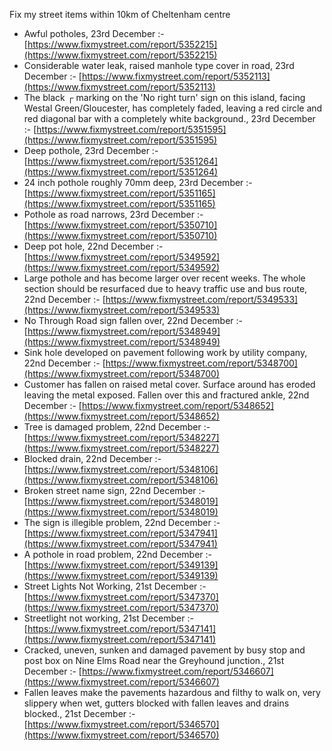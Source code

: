 Fix my street items within 10km of Cheltenham centre

<!-- fix_marker starts -->

- Awful potholes, 23rd December :- [https://www.fixmystreet.com/report/5352215](https://www.fixmystreet.com/report/5352215)
- Considerable water leak, raised manhole type cover in road, 23rd December :- [https://www.fixmystreet.com/report/5352113](https://www.fixmystreet.com/report/5352113)
- The black ┌ marking on the 'No right turn' sign on this island, facing Westal Green/Gloucester, has completely faded, leaving a red circle and red diagonal bar with a completely white background., 23rd December :- [https://www.fixmystreet.com/report/5351595](https://www.fixmystreet.com/report/5351595)
- Deep pothole, 23rd December :- [https://www.fixmystreet.com/report/5351264](https://www.fixmystreet.com/report/5351264)
- 24 inch pothole roughly 70mm deep, 23rd December :- [https://www.fixmystreet.com/report/5351165](https://www.fixmystreet.com/report/5351165)
- Pothole as road narrows, 23rd December :- [https://www.fixmystreet.com/report/5350710](https://www.fixmystreet.com/report/5350710)
- Deep pot hole, 22nd December :- [https://www.fixmystreet.com/report/5349592](https://www.fixmystreet.com/report/5349592)
- Large pothole and has become larger over recent weeks. The whole section should be resurfaced due to heavy traffic use and bus route, 22nd December :- [https://www.fixmystreet.com/report/5349533](https://www.fixmystreet.com/report/5349533)
- No Through Road sign fallen over, 22nd December :- [https://www.fixmystreet.com/report/5348949](https://www.fixmystreet.com/report/5348949)
- Sink hole developed on pavement following work by utility company, 22nd December :- [https://www.fixmystreet.com/report/5348700](https://www.fixmystreet.com/report/5348700)
- Customer has fallen on raised metal cover. Surface around has eroded leaving the metal exposed. Fallen over this and fractured ankle, 22nd December :- [https://www.fixmystreet.com/report/5348652](https://www.fixmystreet.com/report/5348652)
- Tree is damaged problem, 22nd December :- [https://www.fixmystreet.com/report/5348227](https://www.fixmystreet.com/report/5348227)
- Blocked drain, 22nd December :- [https://www.fixmystreet.com/report/5348106](https://www.fixmystreet.com/report/5348106)
- Broken street name sign, 22nd December :- [https://www.fixmystreet.com/report/5348019](https://www.fixmystreet.com/report/5348019)
- The sign is illegible problem, 22nd December :- [https://www.fixmystreet.com/report/5347941](https://www.fixmystreet.com/report/5347941)
- A pothole in road problem, 22nd December :- [https://www.fixmystreet.com/report/5349139](https://www.fixmystreet.com/report/5349139)
- Street Lights Not Working, 21st December :- [https://www.fixmystreet.com/report/5347370](https://www.fixmystreet.com/report/5347370)
- Streetlight not working, 21st December :- [https://www.fixmystreet.com/report/5347141](https://www.fixmystreet.com/report/5347141)
- Cracked, uneven, sunken and damaged pavement by busy stop and post box on Nine Elms Road near the Greyhound junction., 21st December :- [https://www.fixmystreet.com/report/5346607](https://www.fixmystreet.com/report/5346607)
- Fallen leaves make the pavements hazardous and filthy to walk on, very slippery when wet, gutters blocked with fallen leaves and drains blocked., 21st December :- [https://www.fixmystreet.com/report/5346570](https://www.fixmystreet.com/report/5346570)

<!-- fix_marker ends -->
